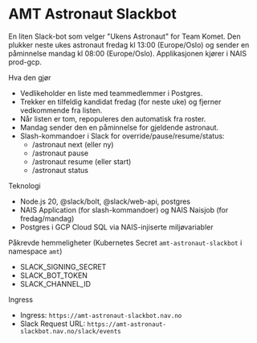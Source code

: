 # AMT Astronaut Slackbot

En liten Slack-bot som velger "Ukens Astronaut" for Team Komet. Den plukker neste ukes astronaut fredag kl 13:00 (Europe/Oslo) og sender en påminnelse mandag kl 08:00 (Europe/Oslo). Applikasjonen kjører i NAIS prod-gcp.

Hva den gjør
- Vedlikeholder en liste med teammedlemmer i Postgres.
- Trekker en tilfeldig kandidat fredag (for neste uke) og fjerner vedkommende fra listen.
- Når listen er tom, repopuleres den automatisk fra roster.
- Mandag sender den en påminnelse for gjeldende astronaut.
- Slash-kommandoer i Slack for override/pause/resume/status:
  - /astronaut next (eller ny)
  - /astronaut pause
  - /astronaut resume (eller start)
  - /astronaut status

Teknologi
- Node.js 20, @slack/bolt, @slack/web-api, postgres
- NAIS Application (for slash-kommandoer) og NAIS Naisjob (for fredag/mandag)
- Postgres i GCP Cloud SQL via NAIS-injiserte miljøvariabler

Påkrevde hemmeligheter (Kubernetes Secret `amt-astronaut-slackbot` i namespace `amt`)
- SLACK_SIGNING_SECRET
- SLACK_BOT_TOKEN
- SLACK_CHANNEL_ID

Ingress
- Ingress: `https://amt-astronaut-slackbot.nav.no`
- Slack Request URL: `https://amt-astronaut-slackbot.nav.no/slack/events`
